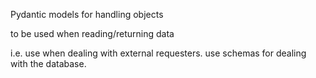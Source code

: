 Pydantic models for handling objects

to be used when reading/returning data

i.e. use when dealing with external requesters.
use schemas for dealing with the database.